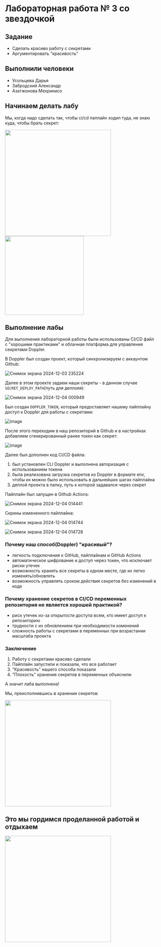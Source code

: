 # Лабораторная работа № 3 со звездочкой

## Задание
* Сделать красиво работу с секретами
* Аргументировать "красивость"

## Выполнили человеки
* Усольцева Дарья
* Забродский Александр
* Азатжонова Мехринисо

## Начинаем делать лабу
Мы, когда надо сделать так, чтобы ci/cd паплайн ходил туда, не знаю куда, чтобы брать секрет:

<img src="https://github.com/user-attachments/assets/0ad0e751-d15f-4097-b3a7-5d1dd24dc406" width="350" />
<img src="https://github.com/user-attachments/assets/9341b470-45e8-4dac-be45-d98f248d40cb" width="260" />



## Выполнение лабы
Для выполнения лабораторной работы были использованы CI/CD файл с "хорошими практиками" и облачная платформа для управления секретами Doppler. 

В Doppler был создан проект, который синхронизируем с аккаунтом Github:

![Снимок экрана 2024-12-03 235224](https://github.com/user-attachments/assets/1e3dcacf-dab8-47bc-866a-ede252c9426f)

Далее в этом проекте задаем наши секреты - в данном случае `SECRET_DEPLOY_PATH`(путь для деплояя):

![Снимок экрана 2024-12-04 000949](https://github.com/user-attachments/assets/9401ae9c-eeae-4355-9918-cb488ee48273)

Был создан `DOPPLER_TOKEN`, который предоставляет нашему пайплайну доступ к Doppler для работы с секретами:

![image](https://github.com/user-attachments/assets/f6f04363-923e-415f-99ab-6a195d0a08e8)

После этого переходим в наш репозиторий в Github и в настройках добавляем сгенерированный ранее токен как секрет:

![image](https://github.com/user-attachments/assets/634f64b3-bddb-43c9-b356-c2254aff19ca)

Далее был дополнен код CI/CD файла:

1. был установлен CLI Doppler и выполнена авторизация с использованием токена
2. была реализована загрузка секретов из Doppler в формате env, чтобы их можно было использовать в дальнейших шагах пайплайна
3. деплой проекта в папку, путь к которой задавался через секрет

Пайплайн был запущен в Github Actions:

![Снимок экрана 2024-12-04 014441](https://github.com/user-attachments/assets/c6c0c655-20a4-42e0-8726-62eb01a9a04e)


Скрины измененного пайплайна:

![Снимок экрана 2024-12-04 014744](https://github.com/user-attachments/assets/31027c30-6951-48fe-b9c4-bfb4cd63c68f)

![Снимок экрана 2024-12-04 014728](https://github.com/user-attachments/assets/65aa677a-abb0-41e4-bd6a-a733c010074f)


### Почему наш способ(Doppler) "красивый"?

- легкость подключения к GitHub, пайплайнам и GitHub Actions
- автоматическое шифрование и доступ через токен, что исключает риски утечек
- возможность хранить все секреты в одном месте, где их легко изменять/обновлять
- возможность управлять сроком действия секретов без изменений в коде


### Почему хранение секретов в CI/CD переменных репозитория не является хорошей практикой?

- риск утечек из-за открытости доступа всем, кто имеет доступ к репозиторию
- трудности с их обновлением при необходимости изменений
- сложность работы с секретами в переменных при возрастании масштаба проекта

  
### Заключение
1. Работу с секретами красиво сделали
2. Пайплайн запустили и показали, что все работает
3. "Красивость" нашего способа показали
4. "Плохость" хранения секретов в переменных объяснили

А значит лаба выполнена!


Мы, преисполнившись в хранении секретов:

<img src="https://github.com/user-attachments/assets/a8cdc12f-4d3d-4415-a428-2f5527a83ded" width="350" />

## Это мы гордимся проделанной работой и отдыхаем

<img src="https://github.com/user-attachments/assets/94bcd8c4-36ea-4c18-b247-df7315dfcb07" width="350" />




